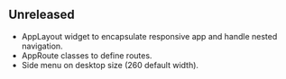 ## Unreleased

- AppLayout widget to encapsulate responsive app and handle nested navigation.
- AppRoute classes to define routes.
- Side menu on desktop size (260 default width).
